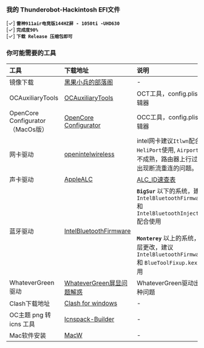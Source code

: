 ### **我的 Thunderobot-Hackintosh EFI文件**
 [✓]  **`雷神911air电竞版144HZ屏 - 1050ti -UHD630`**   
 [✓] **`完成度90%`** <br>
 [✓] **`下载 Release 压缩包即可`** 


### **你可能需要的工具**
| 工具  | 下载地址 | 说明 |
|:-----------|:-----------|:--|
|   镜像下载  |   [黑果小兵的部落阁](https://blog.daliansky.net/)   | -  |
|   OCAuxiliaryTools  |  [OCAuxiliaryTools](https://github.com/ic005k/OCAuxiliaryTools)    |OCT工具，config.plist文件编辑器|
|   OpenCore Configurator（MacOs版）  |  [OpenCore Configurator](https://macoshome.com/hackintosh/htools/2100.html#Down)    |OCC工具，config.plist文件编辑器|
|  网卡驱动   |   [openintelwireless](https://github.com/OpenIntelWireless/itlwm)   |   intel网卡建议`Itlwn`配合`HeliPort`使用, `AirportItlwm`暂不成熟，路由器上行过大容易出现断流重连的问题。|
|   声卡驱动  |  [AppleALC](https://github.com/acidanthera/AppleALC)    | [ALC_ID速查表](https://www.bilibili.com/read/cv13613833/)   |
|   蓝牙驱动  |  [IntelBluetoothFirmware](https://github.com/OpenIntelWireless/IntelBluetoothFirmware)| **`BigSur`** 以下的系统，建议 `IntelBluetoothFirmware.kext` 和 `IntelBluetoothInjector.kext` 配合使用 <br><br> **`Monterey`** 以上的系统，由于底层更改，建议`IntelBluetoothFirmware.kext` 和 `BlueToolFixup.kext` 配合使用 |
|  WhateverGreen驱动   |   [WhateverGreen屏显问题解惑](https://github.com/acidanthera/WhateverGreen/blob/master/Manual/FAQ.IntelHD.cn.md)   | WhateverGreen驱动出现的各种问题 |
|  Clash下载地址   |   [Clash for windows](https://github.com/Fndroid/clash_for_windows_pkg)   |  -  |
|   OC主题 png 转 icns 工具  |    [Icnspack-Builder](https://github.com/chris1111/Icnspack-Builder)  |  -  |
| Mac软件安装 | [MacW](https://www.macw.com/) | - |
